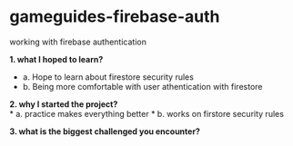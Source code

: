 # gameguides-firebase-auth
working with firebase authentication

**1. what I hoped to learn?**  
   * a. Hope to learn about firestore security rules  
   * b. Being more comfortable with user athentication with firestore  
   
**2. why I started the project?**      
    * a. practice makes everything better
    * b. works on firstore security rules

**3. what is the biggest challenged you encounter?**  
